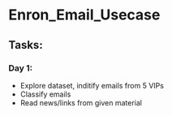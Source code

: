 # Enron_Email_Usecase
## Tasks:
### Day 1:
- Explore dataset, inditify emails from 5 VIPs  
- Classify emails
- Read news/links from given material
